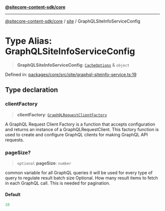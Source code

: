 [**@sitecore-content-sdk/core**](../../README.md)

***

[@sitecore-content-sdk/core](../../README.md) / [site](../README.md) / GraphQLSiteInfoServiceConfig

# Type Alias: GraphQLSiteInfoServiceConfig

> **GraphQLSiteInfoServiceConfig**: [`CacheOptions`](../../index/interfaces/CacheOptions.md) & `object`

Defined in: [packages/core/src/site/graphql-siteinfo-service.ts:19](https://github.com/Sitecore/content-sdk/blob/7431276a7299d7d9f331859c62da70341d8eed40/packages/core/src/site/graphql-siteinfo-service.ts#L19)

## Type declaration

### clientFactory

> **clientFactory**: [`GraphQLRequestClientFactory`](../../index/type-aliases/GraphQLRequestClientFactory.md)

A GraphQL Request Client Factory is a function that accepts configuration and returns an instance of a GraphQLRequestClient.
This factory function is used to create and configure GraphQL clients for making GraphQL API requests.

### pageSize?

> `optional` **pageSize**: `number`

common variable for all GraphQL queries
it will be used for every type of query to regulate result batch size
Optional. How many result items to fetch in each GraphQL call. This is needed for pagination.

#### Default

```ts
10
```
